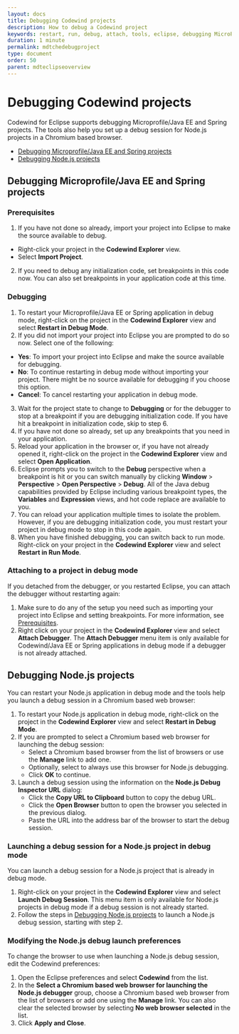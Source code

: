 ```yaml
---
layout: docs
title: Debugging Codewind projects
description: How to debug a Codewind project
keywords: restart, run, debug, attach, tools, eclipse, debugging MicroProfile, debugging Java EE, debugging Spring, debugging Node.js, import project into Eclipse, restarting a project in debug mode, Chromium based web browser, launching a debug session, modifying Node.js debug launch preferences
duration: 1 minute
permalink: mdtchedebugproject
type: document
order: 50
parent: mdteclipseoverview
---
```


# Debugging Codewind projects

Codewind for Eclipse supports debugging Microprofile/Java EE and Spring projects. The tools also help you set up a debug session for Node.js projects in a Chromium based browser.

* [Debugging Microprofile/Java EE and Spring projects](#debugging-microprofile/java-ee-and-spring-projects)
* [Debugging Node.js projects](#debugging-nodejs-projects)

## Debugging Microprofile/Java EE and Spring projects

### Prerequisites
1. If you have not done so already, import your project into Eclipse to make the source available to debug.
- Right-click your project in the **Codewind Explorer** view.
- Select **Import Project**.
2. If you need to debug any initialization code, set breakpoints in this code now. You can also set breakpoints in your application code at this time.

### Debugging
1. To restart your Microprofile/Java EE or Spring application in debug mode, right-click on the project in the **Codewind Explorer** view and select **Restart in Debug Mode**.
2. If you did not import your project into Eclipse you are prompted to do so now. Select one of the following:
- **Yes**: To import your project into Eclipse and make the source available for debugging.
- **No**: To continue restarting in debug mode without importing your project. There might be no source available for debugging if you choose this option.
- **Cancel**: To cancel restarting your application in debug mode.
3. Wait for the project state to change to **Debugging** or for the debugger to stop at a breakpoint if you are debugging initialization code. If you have hit a breakpoint in initialization code, skip to step 6.
4. If you have not done so already, set up any breakpoints that you need in your application.
5. Reload your application in the browser or, if you have not already opened it, right-click on the project in the **Codewind Explorer** view and select **Open Application**.
6. Eclipse prompts you to switch to the **Debug** perspective when a breakpoint is hit or you can switch manually by clicking **Window** > **Perspective** > **Open Perspective** > **Debug**. All of the Java debug capabilities provided by Eclipse including various breakpoint types, the **Variables** and **Expression** views, and hot code replace are available to you.
7. You can reload your application multiple times to isolate the problem. However, if you are debugging initialization code, you must restart your project in debug mode to stop in this code again.
8. When you have finished debugging, you can switch back to run mode. Right-click on your project in the **Codewind Explorer** view and select **Restart in Run Mode**.

### Attaching to a project in debug mode

If you detached from the debugger, or you restarted Eclipse, you can attach the debugger without restarting again:

1. Make sure to do any of the setup you need such as importing your project into Eclipse and setting breakpoints. For more information, see [Prerequisites](#prerequisites).
2. Right click on your project in the **Codewind Explorer** view and select **Attach Debugger**. The **Attach Debugger** menu item is only available for Codewind/Java EE or Spring applications in debug mode if a debugger is not already attached.

## Debugging Node.js projects

You can restart your Node.js application in debug mode and the tools help you launch a debug session in a Chromium based web browser:

1. To restart your Node.js application in debug mode, right-click on the project in the **Codewind Explorer** view and select **Restart in Debug Mode**.
2. If you are prompted to select a Chromium based web browser for launching the debug session:
    - Select a Chromium based browser from the list of browsers or use the **Manage** link to add one.
    - Optionally, select to always use this browser for Node.js debugging.
	- Click **OK** to continue.
3. Launch a debug session using the information on the **Node.js Debug Inspector URL** dialog:
    - Click the **Copy URL to Clipboard** button to copy the debug URL.
	- Click the **Open Browser** button to open the browser you selected in the previous dialog.
	- Paste the URL into the address bar of the browser to start the debug session.

### Launching a debug session for a Node.js project in debug mode

You can launch a debug session for a Node.js project that is already in debug mode.

1. Right-click on your project in the **Codewind Explorer** view and select **Launch Debug Session**. This menu item is only available for Node.js projects in debug mode if a debug session is not already started.
2. Follow the steps in [Debugging Node.js projects](#debugging-nodejs-projects) to launch a Node.js debug session, starting with step 2.

### Modifying the Node.js debug launch preferences

To change the browser to use when launching a Node.js debug session, edit the Codewind preferences:

1. Open the Eclipse preferences and select **Codewind** from the list.
2. In the **Select a Chromium based web browser for launching the Node.js debugger** group, choose a Chromium based web browser from the list of browsers or add one using the **Manage** link. You can also clear the selected browser by selecting **No web browser selected** in the list.
3. Click **Apply and Close**.
